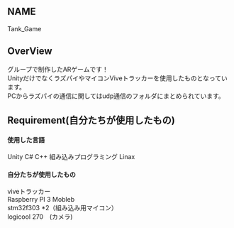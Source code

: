 ##  NAME
  
Tank_Game

## OverView
  
グループで制作したARゲームです！  
UnityだけでなくラズパイやマイコンViveトラッカーを使用したものとなっています。  
PCからラズパイの通信に関してはudp通信のフォルダにまとめられています。  

## Requirement(自分たちが使用したもの)
  
#### 使用した言語
Unity C#
C++
組み込みプログラミング
Linax


#### 自分たちが使用したもの
viveトラッカー  
Raspberry PI 3 Mobleb     
stm32f303 *2（組み込み用マイコン）  
logicool 270　(カメラ)  



